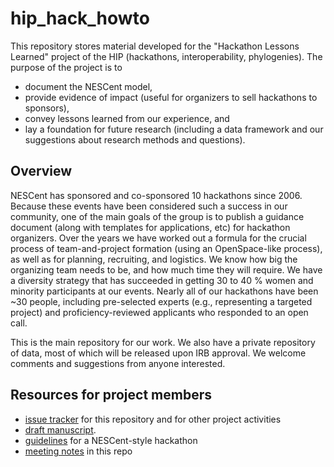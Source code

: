 # hip_hack_howto

This repository stores material developed for the "Hackathon Lessons Learned" project of the HIP (hackathons, interoperability, phylogenies).  The purpose of the project is to
* document the NESCent model,
* provide evidence of impact (useful for organizers to sell hackathons to sponsors),
* convey lessons learned from our experience, and
* lay a foundation for future research (including a data framework and our suggestions about research methods and questions).

## Overview 

NESCent has sponsored and co-sponsored 10 hackathons since 2006.  Because these events have been considered such a success in our community, one of the main goals of the group is to publish a guidance document (along with templates for applications, etc) for hackathon organizers.  Over the years we have worked out a formula for the crucial process of team-and-project formation (using an OpenSpace-like process), as well as for planning, recruiting, and logistics.  We know how big the organizing team needs to be, and how much time they will require.  We have a diversity strategy that has succeeded in getting 30 to 40 % women and minority participants at our events.  Nearly all of our hackathons have been ~30 people, including pre-selected experts (e.g., representing a targeted project) and proficiency-reviewed applicants who responded to an open call.  
 
This is the main repository for our work.  We also have a private repository of data, most of which will be released upon IRB approval.   We welcome comments and suggestions from anyone interested.  

## Resources for project members
* [issue tracker](https://waffle.io/arlin/hip_hack_howto) for this repository and for other project activities
* [draft manuscript](https://docs.google.com/document/d/18kNROccM7ShyhJ6ncsBWLIi73tVjkXsCcYdR_pF6S04/edit#heading=h.h1aawnmoquu1). 
* [guidelines](https://www.dropbox.com/s/l2js0vz0lqlutxh/guidance_docs.docx?dl=0) for a NESCent-style hackathon
* [meeting notes](https://github.com/arlin/hip_hack_howto/blob/master/meeting_notes.md) in this repo


